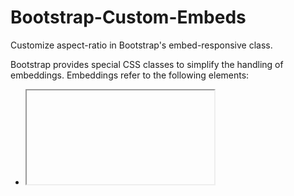 # Bootstrap-Custom-Embeds
Customize aspect-ratio in Bootstrap's embed-responsive class.

Bootstrap provides special CSS classes to simplify the handling of embeddings.
Embeddings refer to the following elements:

* <iframe>
* <embed>
* <video>
* ...

In order to embed embeddings in Bootstrap following classes are needed.

* embed-responsive
* embed-responsive-$aspect-ratio$

Example:
```html
<div class="embed-responsive embed-responsive-16by9">
  <iframe class="embed-responsive-item" src="https://www.youtube.com/embed/zpOULjyy-n8?rel=0=0" allowfullscreen></iframe>
</div>
```

The following aspect ratios are natively supported by Bootstrap:

* 1:1 .embed-responsive-1by1
* 4:3 .embed-responsive-4by3
* 16:9 .embed-responsive-16by9
* 21:9 .embed-responsive-21by9

If you want to use a different aspect ratio, you look into the void.
It is not difficult to define your own CSS class to solve the problem.

## 1. first you need an aspect ratio.

In this example I will use **5 : 4** as aspect ratio.
Aspect ratio = x : y = 5 : 4
x = 5
y = 4

## 2. now you have to calculate how much y of x is in percent.

Percent = (y / x) * 100

80% = (4 / 5) * 100

## 3. now we have to define our own CSS class.

Best we stick to the bootstrap spelling.

.embed-responsive-**X**by**Y**::before {
padding-top: **percentage**
}

In our case, the class would look like this:

```css
.embed-responsive-5by4::before {
 padding-top: 80%;
}
```
